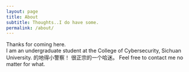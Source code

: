 ```yaml
---
layout: page
title: About
subtitle: Thoughts..I do have some.
permalink: /about/
---
```


Thanks for coming here.  
I am an undergraduate student at the College of Cybersecurity, Sichuan University.
的地得小警察！
很正宗的一个哈迷。
Feel free to contact me no matter for what.

